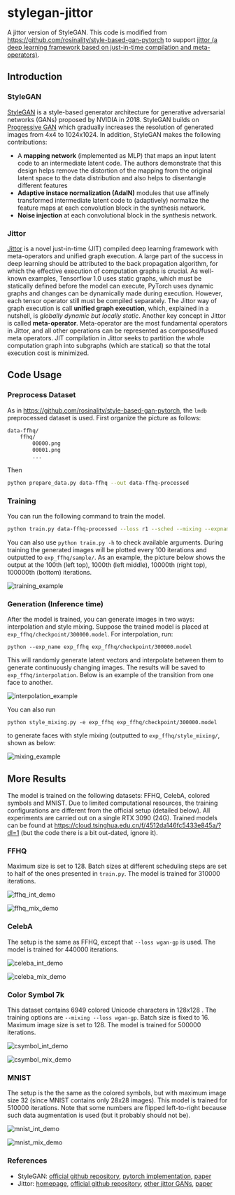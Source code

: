 # stylegan-jittor
A jittor version of StyleGAN. This code is modified from https://github.com/rosinality/style-based-gan-pytorch to support [jittor (a deep learning framework based on just-in-time compilation and meta-operators)](https://github.com/Jittor/Jittor).

## Introduction

### StyleGAN

[StyleGAN](https://github.com/NVlabs/stylegan) is a style-based generator architecture for generative adversarial networks (GANs) proposed by NVIDIA in 2018. StyleGAN builds on [Progressive GAN](https://github.com/tkarras/progressive_growing_of_gans) which gradually increases the resolution of generated images from 4x4 to 1024x1024. In addition, StyleGAN makes the following contributions:

- A **mapping network** (implemented as MLP) that maps an input latent code to an intermediate latent code. The authors demonstrate that this design helps remove the distortion of the mapping from the original latent space to the data distribution and also helps to disentangle different features 
- **Adaptive instace normalization (AdaIN)** modules that use affinely transformed intermediate latent code to (adaptively) normalize the feature maps at each convolution block in the synthesis network.
- **Noise injection** at each convolutional block in the synthesis network. 

### Jittor

[Jittor](https://cg.cs.tsinghua.edu.cn/jittor/) is a novel just-in-time (JIT) compiled deep learning framework with meta-operators and unified graph execution. A large part of the success in deep learning should be attributed to the back propagation algorithm, for which the effective execution of computation graphs is crucial. As well-known examples, Tensorflow 1.0 uses static graphs, which must be statically defined before the model can execute, PyTorch uses dynamic graphs and changes can be dynamically made during execution. However, each tensor operator still must be compiled separately. The Jittor way of graph execution is call **unified graph execution**, which, explained in a nutshell, is *globally dynamic but locally static*. Another key concept in Jittor is called **meta-operator**. Meta-operator are the most fundamental operators in Jittor, and all other operations can be represented as composed/fused meta operators. JIT compilation in Jittor seeks to partition the whole computation graph into subgraphs (which are statical) so that the total execution cost is minimized.

## Code Usage 


### Preprocess Dataset

As in https://github.com/rosinality/style-based-gan-pytorch, the `lmdb` preprocessed dataset is used. First organize the picture as follows:

```bash
data-ffhq/
	ffhq/
		00000.png
		00001.png
		...
```

Then

```bash
python prepare_data.py data-ffhq --out data-ffhq-processed
```

### Training

You can run the following command to train the model.


```bash
python train.py data-ffhq-processed --loss r1 --sched --mixing --expname exp_ffhq --max_size 128
```

You can also use `python train.py -h` to check available arguments. During training the generated images will be plotted every 100 iterations and outputted to `exp_ffhq/sample/`. As an example, the picture below shows the output at the 100th (left top), 1000th (left middle), 10000th (right top), 100000th (bottom) iterations.

![training_example](docs/training_example.png)

### Generation (Inference time)

After the model is trained, you can generate images in two ways: interpolation and style mixing. Suppose the trained model is placed at `exp_ffhq/checkpoint/300000.model`. For interpolation, run:

```
python --exp_name exp_ffhq exp_ffhq/checkpoint/300000.model
```

This will randomly generate latent vectors and interpolate between them to generate continuously changing images. The results will be saved to `exp_ffhq/interpolation`. Below is an example of the transition from one face to another.

![interpolation_example](docs/interpolation_example.png)

You can also run

```
python style_mixing.py -e exp_ffhq exp_ffhq/checkpoint/300000.model
```

to generate faces with style mixing (outputted to `exp_ffhq/style_mixing/`, shown as below:

![mixing_example](docs/mixing_example.png)

## More Results

The model is trained on the following datasets: FFHQ, CelebA, colored symbols and MNIST. Due to limited computational resources, the training configurations are different from the official setup (detailed below). All experiments are carried out on a single RTX 3090 (24G). Trained models can be found at https://cloud.tsinghua.edu.cn/f/4512da146fc5433e845a/?dl=1 (but the code there is a bit out-dated, ignore it).

### FFHQ

Maximum size is set to 128. Batch sizes at different scheduling steps are set to half of the ones presented in `train.py`. The model is trained for 310000 iterations.

![ffhq_int_demo](docs/ffhq_int_demo.png)

![ffhq_mix_demo](docs/ffhq_mix_demo.png)

### CelebA

The setup is the same as FFHQ, except that `--loss wgan-gp` is used. The model is trained for 440000 iterations.

![celeba_int_demo](docs/celeba_int_demo.png)

![celeba_mix_demo](docs/celeba_mix_demo.png)

### Color Symbol 7k

This dataset contains 6949 colored Unicode characters in 128x128 . The training options are `--mixing --loss wgan-gp`. Batch size is fixed to 16. Maximum image size is set to 128. The model is trained for 500000 iterations.

![csymbol_int_demo](docs/csymbol_int_demo.png)

![csymbol_mix_demo](docs/csymbol_mix_demo.png)

### MNIST

The setup is the the same as the colored symbols, but with maximum image size 32 (since MNIST contains only 28x28 images). This model is trained for 510000 iterations. Note that some numbers are flipped left-to-right because such data augmentation is used (but it probably should not be).

![mnist_int_demo](docs/mnist_int_demo.png)

![mnist_mix_demo](docs/mnist_mix_demo.png)


### References

- StyleGAN: [official github repository](https://github.com/NVlabs/stylegan), [pytorch implementation](https://github.com/rosinality/style-based-gan-pytorch), [paper](https://openaccess.thecvf.com/content_CVPR_2019/papers/Karras_A_Style-Based_Generator_Architecture_for_Generative_Adversarial_Networks_CVPR_2019_paper.pdf)
- Jittor: [homepage](https://cg.cs.tsinghua.edu.cn/jittor/), [official github repository](https://github.com/Jittor/Jittor), [other jittor GANs](https://github.com/Jittor/gan-jittor), [paper](https://cg.cs.tsinghua.edu.cn/papers/SCIS-2020-jittor.pdf)
